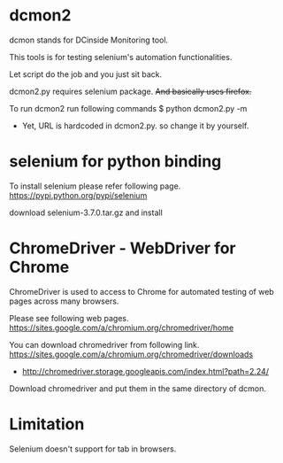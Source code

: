 dcmon2
======
dcmon stands for DCinside Monitoring tool.

This tools is for testing selenium's automation functionalities.

Let script do the job and you just sit back.

dcmon2.py requires selenium package. ~~And basically uses firefox.~~

To run dcmon2 run following commands
$ python dcmon2.py -m
  - Yet, URL is hardcoded in dcmon2.py. so change it by yourself.

selenium for python binding
===========================
To install selenium please refer following page.
https://pypi.python.org/pypi/selenium

download selenium-3.7.0.tar.gz and install


ChromeDriver - WebDriver for Chrome
===================================
ChromeDriver is used to access to Chrome for automated testing of 
web pages across many browsers.

Please see following web pages.
https://sites.google.com/a/chromium.org/chromedriver/home

You can download chromedriver from following link.
https://sites.google.com/a/chromium.org/chromedriver/downloads
 - http://chromedriver.storage.googleapis.com/index.html?path=2.24/

Download chromedriver and put them in the same directory of dcmon.

Limitation
==========
Selenium doesn't support for tab in browsers.
